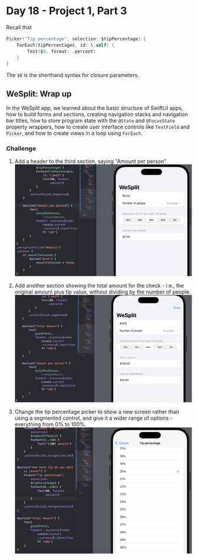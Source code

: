 # Day 18 - Project 1, Part 3

Recall that

```swift
Picker("Tip percentage", selection: $tipPercentage) {
    ForEach(tipPercentages, id: \.self) {
        Text($0, format: .percent)
    }
}
```

The `$0` is the shorthand syntax for closure parameters.



## WeSplit: Wrap up

In the WeSplit app, we learned about the basic structure of SwiftUI apps, how to build forms and sections, creating navigation stacks and navigation bar titles, how to store program state with the `@State` and `@FocusState` property wrappers, how to create user interface controls like `TextField` and `Picker`, and how to create views in a loop using `ForEach`.



### Challenge

1. Add a header to the third section, saying "Amount per person"
   <img src="./imgs/amount-per-person.png" style="zoom:50%;" />

2. Add another section showing the total amount for the check - i.e., the original amount plus tip value, without dividing by the number of people.
   <img src="./imgs/grand-total.png" style="zoom:50%;" />

3. Change the tip percentage picker to show a new screen rather than using a segmented control, and give it a wider range of options - everything from 0% to 100%.
   <img src="./imgs/tip-percentage-navigationlink.png" style="zoom:50%;" />
